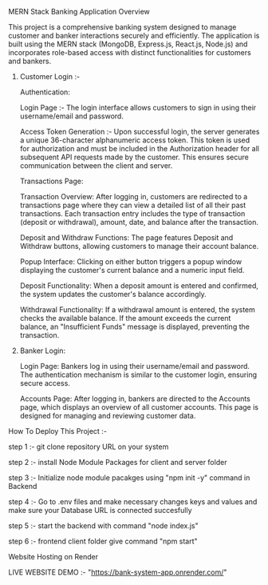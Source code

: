 MERN Stack Banking Application Overview

This project is a comprehensive banking system designed to manage customer and banker interactions securely and efficiently. The application is built using the MERN stack (MongoDB, Express.js, React.js, Node.js) and incorporates role-based access with distinct functionalities for customers and bankers.

1. Customer Login :-
   
     Authentication:

     Login Page :- The login interface allows customers to sign in using their username/email and password.

     Access Token Generation :- Upon successful login, the server generates a unique 36-character alphanumeric access token. This token is used for authorization and 
     must be included in the Authorization header for all subsequent API requests made by the customer. This ensures secure communication between the client and 
     server.

   Transactions Page:

    Transaction Overview: After logging in, customers are redirected to a transactions page where they can view a detailed list of all their past transactions. 
    Each transaction entry includes the type of transaction (deposit or withdrawal), amount, date, and balance after the transaction.
   
    Deposit and Withdraw Functions: The page features Deposit and Withdraw buttons, allowing customers to manage their account balance.
   
    Popup Interface: Clicking on either button triggers a popup window displaying the customer's current balance and a numeric input field.
   
    Deposit Functionality: When a deposit amount is entered and confirmed, the system updates the customer's balance accordingly.
   
    Withdrawal Functionality: If a withdrawal amount is entered, the system checks the available balance. If the amount exceeds the current balance, an 
   "Insufficient Funds" message is displayed, preventing the transaction.

2. Banker Login:

   Login Page: Bankers log in using their username/email and password. The authentication mechanism is similar to the customer login, ensuring secure access.

   Accounts Page: After logging in, bankers are directed to the Accounts page, which displays an overview of all customer accounts. This page is designed for 
   managing and reviewing customer data.

How To Deploy This Project :-

step 1 :- git clone repository URL on your system 

step 2 :- install Node Module Packages for client and server folder 

step 3 :- Initialize node module pacakges using "npm init -y" command in Backend

step 4 :- Go to .env files and make necessary changes keys and values and make sure your Database URL is connected succesfully 

step 5 :- start the backend with command "node index.js"

step 6 :- frontend client folder give command "npm start"

Website Hosting on Render 

LIVE WEBSITE DEMO :- 
"https://bank-system-app.onrender.com/"
   
